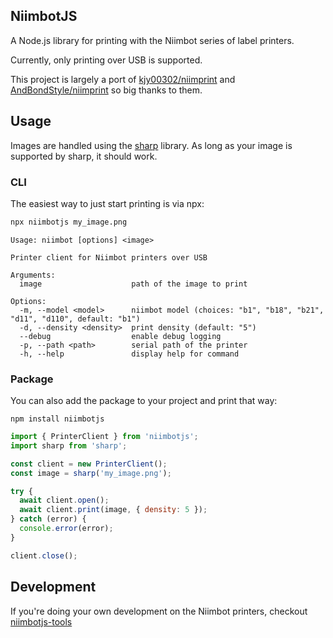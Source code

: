## NiimbotJS

A Node.js library for printing with the Niimbot series of label printers.

Currently, only printing over USB is supported.

This project is largely a port of [kjy00302/niimprint](https://github.com/kjy00302/niimprint) and [AndBondStyle/niimprint](https://github.com/AndBondStyle/niimprint) so big thanks to them.

## Usage

Images are handled using the [sharp](https://sharp.pixelplumbing.com/) library.  As long as your image is supported by sharp, it should work.

### CLI

The easiest way to just start printing is via npx:

```sh
npx niimbotjs my_image.png
```

```
Usage: niimbot [options] <image>

Printer client for Niimbot printers over USB

Arguments:
  image                    path of the image to print

Options:
  -m, --model <model>      niimbot model (choices: "b1", "b18", "b21", "d11", "d110", default: "b1")
  -d, --density <density>  print density (default: "5")
  --debug                  enable debug logging
  -p, --path <path>        serial path of the printer
  -h, --help               display help for command
```

### Package

You can also add the package to your project and print that way:

```
npm install niimbotjs
```

```js
import { PrinterClient } from 'niimbotjs';
import sharp from 'sharp';

const client = new PrinterClient();
const image = sharp('my_image.png');

try {
  await client.open();
  await client.print(image, { density: 5 });
} catch (error) {
  console.error(error);
}

client.close();
```

## Development

If you're doing your own development on the Niimbot printers, checkout [niimbotjs-tools](https://github.com/dtgreene/niimbotjs-tools)
